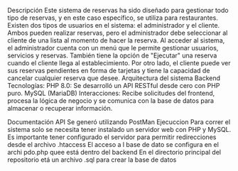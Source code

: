 Descripción
Este sistema de reservas ha sido diseñado para gestionar todo tipo de reservas, y en este caso específico, se utiliza para restaurantes.
Existen dos tipos de usuarios en el sistema: el administrador y el cliente. Ambos pueden realizar reservas, pero el administrador debe seleccionar al cliente de una lista al momento de hacer la reserva.
Al acceder al sistema, el administrador cuenta con un menú que le permite gestionar usuarios, servicios y reservas. También tiene la opción de "Ejecutar" una reserva cuando el cliente llega al establecimiento.
Por otro lado, el cliente puede ver sus reservas pendientes en forma de tarjetas y tiene la capacidad de cancelar cualquier reserva que desee.
Arquitectura del sistema
Backend
  Tecnologías:
     PHP 8.0: Se desarrolló un API RESTful desde cero con PHP puro.
     MySQL (MariaDB)
  Interacciones: Recibe solicitudes del frontend, procesa la lógica de negocio y se comunica con la base de datos para almacenar o recuperar información.

Documentación API
  Se generó utilizando PostMan
Ejecuccion 
 Para correr el sistema solo se necesita tener instalado un servidor web con PHP y MySQL.
 Es importante tener configurado el servidor para permitir redirecciones desde el archivo .htaccess
 El acceso a l base de dato se configura en el archi pdo.php quee está dentro del backend
 En el directorio principal del repositorio etá un archivo .sql para crear la base de datos
 


